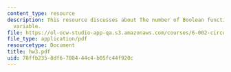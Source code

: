 ```yaml
---
content_type: resource
description: This resource discusses about The number of Boolean functions of one
  variable.
file: https://ol-ocw-studio-app-qa.s3.amazonaws.com/courses/6-002-circuits-and-electronics-spring-2007/78ffb2358df6708444c4b05fc44f920c_hw3.pdf
file_type: application/pdf
resourcetype: Document
title: hw3.pdf
uid: 78ffb235-8df6-7084-44c4-b05fc44f920c
---
```


